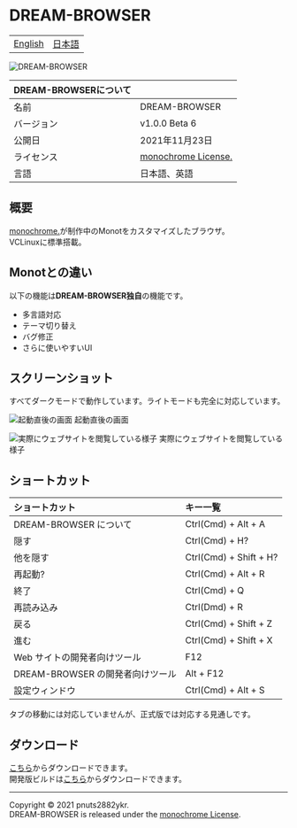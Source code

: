 # DREAM-BROWSER

<table>
<tbody>
  <tr>
    <td><a href="https://github.com/pnuts2882ykr/DREAM-BROWSER#readme">English</a></td>
    <td><a href="https://github.com/pnuts2882ykr/DREAM-BROWSER/blob/main/README_JP.md">日本語</a></td>
  </tr>
  </tbody>
</table>

![DREAM-BROWSER](https://user-images.githubusercontent.com/39876629/160284567-22120f26-9e13-49ee-84ee-4992c6dd42bd.png)

| DREAM-BROWSERについて |                                                                        |
| :--------- | :--------------------------------------------------------------------- |
| 名前       | DREAM-BROWSER                                                                 |
| バージョン | v1.0.0 Beta 6                                                           |
| 公開日     | 2021年11月23日                                                     |
| ライセンス | [monochrome License.](https://www.monochrome.tk/mncr/license) |
| 言語       | 日本語、英語                                                            |

## 概要

[monochrome.](https://www.monochrome.tk/mncr/)が制作中のMonotをカスタマイズしたブラウザ。  
VCLinuxに標準搭載。

## Monotとの違い
以下の機能は**DREAM-BROWSER独自**の機能です。
- 多言語対応
- テーマ切り替え
- バグ修正
- さらに使いやすいUI

## スクリーンショット

すべてダークモードで動作しています。ライトモードも完全に対応しています。

![起動直後の画面](https://user-images.githubusercontent.com/39876629/160284910-0c1e28d9-e04c-4d73-9b5d-e09040753f31.png)
起動直後の画面

![実際にウェブサイトを閲覧している様子](https://user-images.githubusercontent.com/39876629/160284937-348bb44a-2a69-4ee5-9da5-2ab597ed1019.png)
実際にウェブサイトを閲覧している様子

## ショートカット

| ショートカット               | キー一覧               |
| :--------------------------- | :--------------------- |
| DREAM-BROWSER について              | Ctrl(Cmd) + Alt + A    |
| 隠す                         | Ctrl(Cmd) + H?         |
| 他を隠す                     | Ctrl(Cmd) + Shift + H? |
| 再起動?                      | Ctrl(Cmd) + Alt + R    |
| 終了                         | Ctrl(Cmd) + Q          |
| 再読み込み                   | Ctrl(Dmd) + R          |
| 戻る                         | Ctrl(Cmd) + Shift + Z  |
| 進む                         | Ctrl(Cmd) + Shift + X  |
| Web サイトの開発者向けツール | F12                    |
| DREAM-BROWSER の開発者向けツール    | Alt + F12              |
| 設定ウィンドウ               | Ctrl(Cmd) + Alt + S    |

タブの移動には対応していませんが、正式版では対応する見通しです。

## ダウンロード

[こちら](https://pnuts2882ykr.com/services/DREAM-BROWSER/)からダウンロードできます。  
開発版ビルドは[こちら](https://nightly.link/pnuts2882ykr/DREAM-BROWSER/workflows/build-dev/dev)からダウンロードできます。

---

Copyright &copy; 2021 pnuts2882ykr.  
DREAM-BROWSER is released under the [monochrome License](https://www.monochrome.tk/mncr/license).
